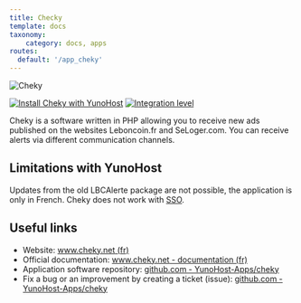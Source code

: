 ```yaml
---
title: Checky
template: docs
taxonomy:
    category: docs, apps
routes:
  default: '/app_cheky'
---
```


![Cheky](image://yunohost_package.png?height=80)

[![Install Cheky with YunoHost](https://install-app.yunohost.org/install-with-yunohost.png)](https://install-app.yunohost.org/?app=cheky) [![Integration level](https://dash.yunohost.org/integration/cheky.svg)](https://dash.yunohost.org/appci/app/cheky)

Cheky is a software written in PHP allowing you to receive new ads published on the websites Leboncoin.fr and SeLoger.com. You can receive alerts via different communication channels.

## Limitations with YunoHost

Updates from the old LBCAlerte package are not possible, the application is only in French. Cheky does not work with [SSO](https://yunohost.org/#/users).

## Useful links

+ Website: [www.cheky.net (fr)](https://www.cheky.net/)
+ Official documentation: [www.cheky.net - documentation (fr)](https://www.cheky.net/documentation)
+ Application software repository: [github.com - YunoHost-Apps/cheky](https://github.com/YunoHost-Apps/cheky_ynh)
+ Fix a bug or an improvement by creating a ticket (issue): [github.com - YunoHost-Apps/cheky](https://github.com/YunoHost-Apps/cheky_ynh/issues)
